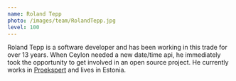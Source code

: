 ```yaml
---
name: Roland Tepp
photo: /images/team/RolandTepp.jpg
level: 100
---
```


Roland Tepp is a software developer and has been working in this trade for over 13 years.
When Ceylon needed a new date/time api, he immediately took the opportunity to get involved in an open source project.
He currently works in [Proekspert] and lives in Estonia.

[Proekspert]: http://proekspert.ee
